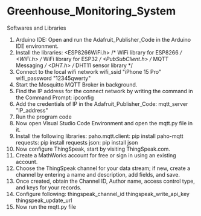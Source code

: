 # Greenhouse_Monitoring_System
Softwares and Libraries
1. Arduino IDE: Open and run the Adafruit_Publisher_Code in the Arduino IDE environment.
2. Install the libraries:
   <ESP8266WiFi.h>  /* WiFi library for ESP8266 */
   <WiFi.h>          /* WiFi library for ESP32 */
   <PubSubClient.h>  /* MQTT Messaging */
   <DHT.h>           /* DHT11 sensor library */
3. Connect to the local wifi network
   wifi_ssid "iPhone 15 Pro"
   wifi_password "12345qwerty"
4. Start the Mosquitto MQTT Broker in background.
5. Find the IP address for the connect network by writing the command in the Command Prompt: ipconfig
6. Add the credentials of IP in the Adafruit_Publisher_Code:
   mqtt_server "IP_address"
8. Run the program code
9. Now open Visual Studio Code Environment and open the mqtt.py file in it.
10. Install the following libraries:
    paho.mqtt.client: pip install paho-mqtt
    requests: pip install requests
    json: pip install json
11. Now configure ThingSpeak, start by visiting ThingSpeak.com.
12. Create a MathWorks account for free or sign in using an existing account.
13. Choose the ThingSpeak channel for your data stream; if new, create a channel by entering a name and description, add fields, and save.
14. Once created, obtain the Channel ID, Author name, access control type, and keys for your records.
15. Configure following:
    thingspeak_channel_id
    thingspeak_write_api_key
    thingspeak_update_url
16. Now run the mqtt.py file
